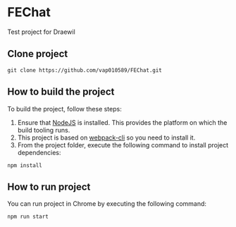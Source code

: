 # FEChat
Test project for Draewil

## Clone project

```shell
git clone https://github.com/vap010589/FEChat.git
```

## How to build the project

To build the project, follow these steps:

1. Ensure that [NodeJS](http://nodejs.org/) is installed. This provides the platform on which the build tooling runs.
2. This project is based on [webpack-cli](https://github.com/webpack/webpack-cli) so you need to install it.
3. From the project folder, execute the following command to install project dependencies:

```shell
npm install
```

## How to run project

You can run project in Chrome by executing the following command:

```shell
npm run start
```

